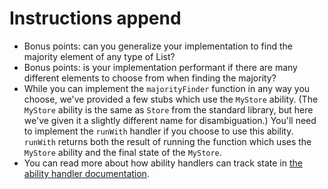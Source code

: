 # Instructions append

- Bonus points: can you generalize your implementation to find the majority element of any type of List?
- Bonus points: is your implementation performant if there are many different elements to choose from when finding the majority?
- While you can implement the `majorityFinder` function in any way you choose, we've provided a few stubs which use the `MyStore` ability. (The `MyStore` ability is the same as `Store` from the standard library, but here we've given it a slightly different name for disambiguation.) You'll need to implement the `runWith` handler if you choose to use this ability. `runWith` returns both the result of running the function which uses the `MyStore` ability and the final state of the `MyStore`.
- You can read more about how ability handlers can track state in [the ability handler documentation][ability-handler-docs].

[ability-handler-docs]: https://www.unisonweb.org/docs/abilities#creating-and-handling-abilities
